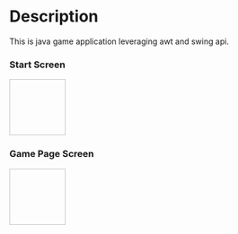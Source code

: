 # Description
This is java game application leveraging awt and swing api.

### Start Screen
<img url="/images/image1.png" height="100px" width="100px">

### Game Page Screen
<img url="/images/image2.png" height="100px" width="100px">
